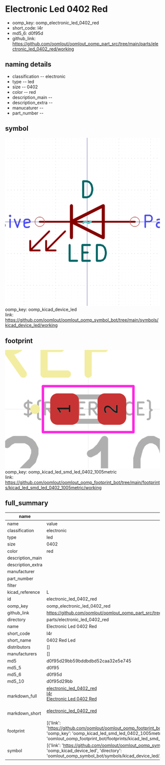 # Electronic Led 0402 Red

  
* oomp_key: oomp_electronic_led_0402_red 
* short_code: l4r
* md5_6: d0f95d  
* github_link: https://github.com/oomlout/oomlout_oomp_part_src/tree/main/parts/electronic_led_0402_red/working  
## naming details
* classification -- electronic
* type -- led
* size -- 0402
* color -- red
* description_main -- 
* description_extra -- 
* manucaturer -- 
* part_number -- 



## symbol

![](symbol/0/working/working_600.png)  
oomp_key: oomp_kicad_device_led  
link: https://github.com/oomlout/oomlout_oomp_symbol_bot/tree/main/symbols/kicad_device_led/working  

## footprint

![](footprint/0/working/working_600.png)  
oomp_key: oomp_kicad_led_smd_led_0402_1005metric  
link: https://github.com/oomlout/oomlout_oomp_footprint_bot/tree/main/footprints/kicad_led_smd_led_0402_1005metric/working  

## full_summary
| name | value | 
| --- | --- | 
| name | value | 
| classification | electronic | 
| type | led | 
| size | 0402 | 
| color | red | 
| description_main |  | 
| description_extra |  | 
| manufacturer |  | 
| part_number |  | 
| filter |  | 
| kicad_reference | L | 
| id | electronic_led_0402_red | 
| oomp_key | oomp_electronic_led_0402_red | 
| github_link | https://github.com/oomlout/oomlout_oomp_part_src/tree/main/parts/electronic_led_0402_red/working | 
| directory | parts/electronic_led_0402_red | 
| name | Electronic Led 0402 Red | 
| short_code | l4r | 
| short_name | 0402 Red Led | 
| distributors | [] | 
| manufacturers | [] | 
| md5 | d0f95d29bb59bddbdbd52caa32e5e745 | 
| md5_5 | d0f95 | 
| md5_6 | d0f95d | 
| md5_10 | d0f95d29bb | 
| markdown_full | [electronic_led_0402_red](https://github.com/oomlout/oomlout_oomp_part_src/tree/main/parts/electronic_led_0402_red/working)<br>[l4r](https://github.com/oomlout/oomlout_oomp_part_src/tree/main/parts/electronic_led_0402_red/working)<br>[Electronic Led 0402 Red](https://github.com/oomlout/oomlout_oomp_part_src/tree/main/parts/electronic_led_0402_red/working)<br><br> | 
| markdown_short | [electronic_led_0402_red](https://github.com/oomlout/oomlout_oomp_part_src/tree/main/parts/electronic_led_0402_red/working)<br><br> | 
| footprint | [{'link': 'https://github.com/oomlout/oomlout_oomp_footprint_bot/tree/main/foootprntss/kicad_led_smd_led_0402_1005metric', 'oomp_key': 'oomp_kicad_led_smd_led_0402_1005metric', 'directory': 'oomlout_oomp_footprint_bot/footprints/kicad_led_smd_led_0402_1005metric//working/working.kicad_mod'}] | 
| symbol | [{'link': 'https://github.com/oomlout/oomlout_oomp_symbol_bot/tree/main/symbols/kicad_device_led', 'oomp_key': 'oomp_kicad_device_led', 'directory': 'oomlout_oomp_symbol_bot/symbols/kicad_device_led//working/working.kicad_sym'}] | 

